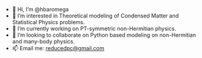 - 👋 Hi, I’m @hbaromega
- 👀 I’m interested in Theoretical modeling of Condensed Matter and Statistical Physics problems.
- 🌱 I’m currently working on PT-symmetric non-Hermitian physics.
- 💞️ I’m looking to collaborate on Python based modeling on non-Hermitian and many-body physics.
- 📫 Email me: reducedpc@gmail.com

<!---
hbaromega/hbaromega is a ✨ special ✨ repository because its `README.md` (this file) appears on your GitHub profile.
You can click the Preview link to take a look at your changes.
--->
